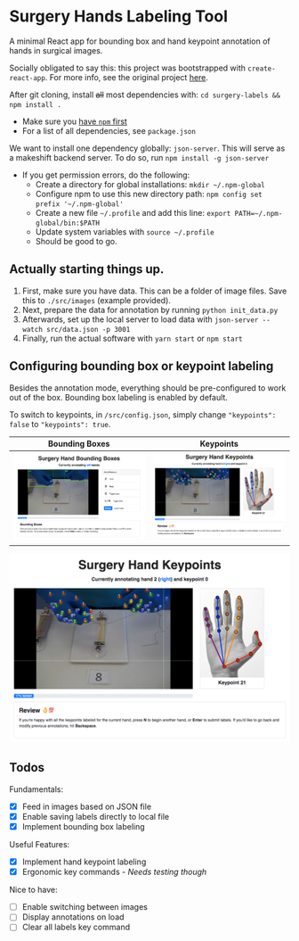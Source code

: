 # Surgery Hands Labeling Tool

A minimal React app for bounding box and hand keypoint annotation of hands in surgical images.

Socially obligated to say this: this project was bootstrapped with `create-react-app`. For more info, see the original project [here](https://github.com/facebook/create-react-app/blob/master/packages/react-scripts/template/README.md).

After git cloning, install ~~all~~ most dependencies with: `cd surgery-labels && npm install .`

- Make sure you [have `npm` first](https://www.npmjs.com/get-npm)
- For a list of all dependencies, see `package.json`

We want to install one dependency globally: `json-server`. This will serve as a makeshift backend server. To do so, run `npm install -g json-server`

- If you get permission errors, do the following:
  - Create a directory for global installations: `mkdir ~/.npm-global`
  - Configure npm to use this new directory path: `npm config set prefix '~/.npm-global'`
  - Create a new file `~/.profile` and add this line: `export PATH=~/.npm-global/bin:$PATH`
  - Update system variables with `source ~/.profile`
  - Should be good to go.

## Actually starting things up.

1. First, make sure you have data. This can be a folder of image files. Save this to `./src/images` (example provided).
2. Next, prepare the data for annotation by running `python init_data.py`
3. Afterwards, set up the local server to load data with `json-server --watch src/data.json -p 3001`
4. Finally, run the actual software with `yarn start` or `npm start`

## Configuring bounding box or keypoint labeling

Besides the annotation mode, everything should be pre-configured to work out of the box. Bounding box labeling is enabled by default.

To switch to keypoints, in `/src/config.json`, simply change `"keypoints": false` to `"keypoints": true`.

|        Bounding Boxes        |            Keypoints             |
| :--------------------------: | :------------------------------: |
| ![](demo-pics/demo-bbox.png) | ![](demo-pics/demo-keypoint.png) |

![](demo-pics/demo-keypoint.png)

## Todos

Fundamentals:

- [x] Feed in images based on JSON file
- [x] Enable saving labels directly to local file
- [x] Implement bounding box labeling

Useful Features:

- [x] Implement hand keypoint labeling
- [x] Ergonomic key commands - _Needs testing though_

Nice to have:

- [ ] Enable switching between images
- [ ] Display annotations on load
- [ ] Clear all labels key command

